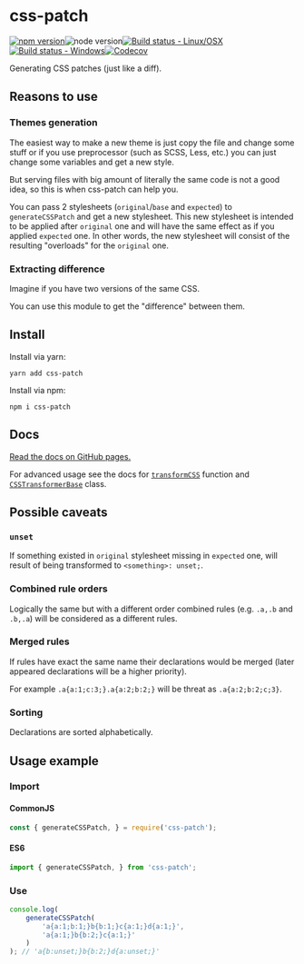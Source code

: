 # css-patch

[![npm version](https://img.shields.io/npm/v/css-patch?style=for-the-badge)](https://www.npmjs.com/package/css-patch)![node version](https://img.shields.io/node/v/css-patch?style=for-the-badge)[![Build status - Linux/OSX](https://img.shields.io/travis/com/Zekfad/css-patch?style=for-the-badge&logo=linux&logoColor=white)](https://travis-ci.com/github/Zekfad/css-patch)[![Build status - Windows](https://img.shields.io/appveyor/build/Zekfad/css-patch?style=for-the-badge&logo=windows&logoColor=white)](https://ci.appveyor.com/project/Zekfad/css-patch)[![Codecov](https://img.shields.io/codecov/c/gh/Zekfad/css-patch?style=for-the-badge)](https://codecov.io/gh/Zekfad/css-patch)


Generating CSS patches (just like a diff).

## Reasons to use

### Themes generation

The easiest way to make a new theme is just copy the file and change some stuff
or if you use preprocessor (such as SCSS, Less, etc.) you can just change some
variables and get a new style.

But serving files with big amount of literally the same code is not a good idea,
so this is when css-patch can help you.

You can pass 2 stylesheets (`original`/`base` and `expected`) to `generateCSSPatch`
and get a new stylesheet. This new stylesheet is intended to be applied after
`original` one and will have the same effect as if you applied `expected` one.
In other words, the new stylesheet will consist of the resulting "overloads" for
the `original` one.

### Extracting difference

Imagine if you have two versions of the same CSS.

You can use this module to get the "difference" between them.

## Install

Install via yarn:

```
yarn add css-patch
```

Install via npm:

```
npm i css-patch
```

## Docs

[Read the docs on GitHub pages.](https://zekfad.github.io/css-patch/)

For advanced usage see the docs for [`transformCSS`](https://zekfad.github.io/css-patch/global.html#transformCSS) function and [`CSSTransformerBase`](https://zekfad.github.io/css-patch/CSSTransformerBase.html) class.

## Possible caveats

###  `unset`

If something existed in `original` stylesheet missing in `expected` one, 
will result of being transformed to `<something>: unset;`.

### Combined rule orders

Logically the same but with a different order combined rules (e.g. `.a,.b` and `.b,.a`)
will be considered as a different rules.

### Merged rules

If rules have exact the same name their declarations would be merged (later appeared
declarations will be a higher priority).

For example `.a{a:1;c:3;}.a{a:2;b:2;}` will be threat as `.a{a:2;b:2;c;3}`.

### Sorting

Declarations are sorted alphabetically.

## Usage example

### Import

#### CommonJS

```js
const { generateCSSPatch, } = require('css-patch');
```

#### ES6

```js
import { generateCSSPatch, } from 'css-patch';
```

### Use

```js
console.log(
	generateCSSPatch(
		'a{a:1;b:1;}b{b:1;}c{a:1;}d{a:1;}',
		'a{a:1;}b{b:2;}c{a:1;}'
	)
); // 'a{b:unset;}b{b:2;}d{a:unset;}'
```
